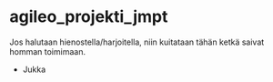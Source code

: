 # agileo_projekti_jmpt

Jos halutaan hienostella/harjoitella, niin kuitataan tähän ketkä saivat homman toimimaan.

- Jukka
